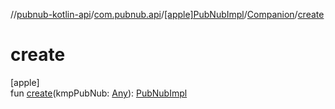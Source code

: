 //[pubnub-kotlin-api](../../../../index.md)/[com.pubnub.api](../../index.md)/[[apple]PubNubImpl](../index.md)/[Companion](index.md)/[create](create.md)

# create

[apple]\
fun [create](create.md)(kmpPubNub: [Any](https://kotlinlang.org/api/core/kotlin-stdlib/kotlin/-any/index.html)): [PubNubImpl](../index.md)

